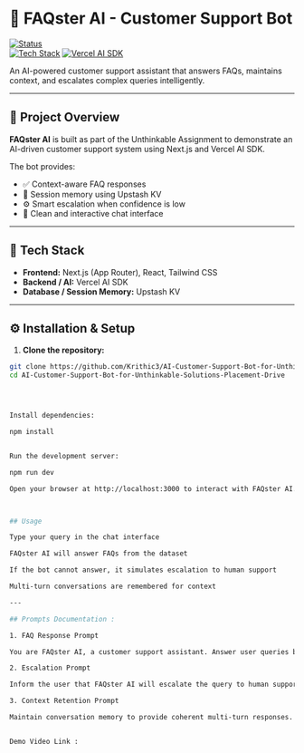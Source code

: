 # 🤖 FAQster AI - Customer Support Bot

[![Status](https://img.shields.io/badge/status-completed-brightgreen)](https://github.com/Krithic3/AI-Customer-Support-Bot-for-Unthinkable-Solutions-Placement-Drive)  
[![Tech Stack](https://img.shields.io/badge/Tech-Next.js-blue)](https://nextjs.org/) [![Vercel AI SDK](https://img.shields.io/badge/Vercel-AI%20SDK-purple)](https://vercel.com/)  

An AI-powered customer support assistant that answers FAQs, maintains context, and escalates complex queries intelligently.

---

## 🚀 Project Overview
**FAQster AI** is built as part of the Unthinkable Assignment to demonstrate an AI-driven customer support system using Next.js and Vercel AI SDK.

The bot provides:

- ✅ Context-aware FAQ responses  
- 💾 Session memory using Upstash KV  
- ⚙️ Smart escalation when confidence is low  
- 💬 Clean and interactive chat interface  

---

## 🧠 Tech Stack
- **Frontend:** Next.js (App Router), React, Tailwind CSS  
- **Backend / AI:** Vercel AI SDK  
- **Database / Session Memory:** Upstash KV  

---

## ⚙️ Installation & Setup

1. **Clone the repository:**

```bash
git clone https://github.com/Krithic3/AI-Customer-Support-Bot-for-Unthinkable-Solutions-Placement-Drive.git
cd AI-Customer-Support-Bot-for-Unthinkable-Solutions-Placement-Drive




Install dependencies:

npm install


Run the development server:

npm run dev

Open your browser at http://localhost:3000 to interact with FAQster AI.



## Usage

Type your query in the chat interface

FAQster AI will answer FAQs from the dataset

If the bot cannot answer, it simulates escalation to human support

Multi-turn conversations are remembered for context

---

## Prompts Documentation :

1. FAQ Response Prompt

You are FAQster AI, a customer support assistant. Answer user queries based on the FAQs dataset. If not available, politely ask for clarification or escalate.

2. Escalation Prompt

Inform the user that FAQster AI will escalate the query to human support. Summarize the conversation so far.

3. Context Retention Prompt

Maintain conversation memory to provide coherent multi-turn responses.


Demo Video Link :




